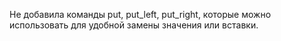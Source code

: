Не добавила команды put, put_left, put_right, которые можно использовать для удобной замены значения или вставки.